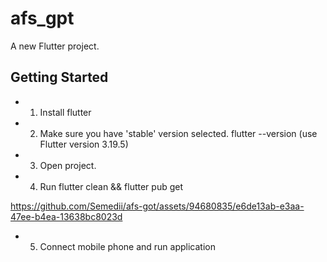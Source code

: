 # afs_gpt

A new Flutter project.

## Getting Started

- 1. Install flutter
- 2. Make sure you have 'stable' version selected. flutter --version (use Flutter version 3.19.5)
- 3. Open project.
- 4. Run flutter clean && flutter pub get

https://github.com/Semedii/afs-got/assets/94680835/e6de13ab-e3aa-47ee-b4ea-13638bc8023d


- 5. Connect mobile phone and run application
